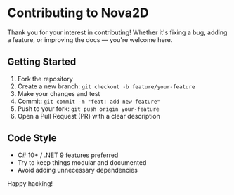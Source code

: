 # Contributing to Nova2D

Thank you for your interest in contributing! Whether it's fixing a bug, adding a feature, or improving the docs — you're welcome here.

## Getting Started

1. Fork the repository
2. Create a new branch: `git checkout -b feature/your-feature`
3. Make your changes and test
4. Commit: `git commit -m "feat: add new feature"`
5. Push to your fork: `git push origin your-feature`
6. Open a Pull Request (PR) with a clear description

## Code Style

- C# 10+ / .NET 9 features preferred
- Try to keep things modular and documented
- Avoid adding unnecessary dependencies

Happy hacking!

